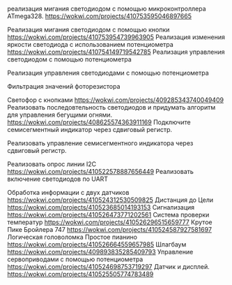 реализация мигания светодиодом с помощью микроконтроллера ATmega328.
https://wokwi.com/projects/410753595046897665

Реализация мигания светодиодом с помощью кнопки
https://wokwi.com/projects/410753954739963905
Реализация изменения яркости светодиода с использованием потенциометра
https://wokwi.com/projects/410754149719542785
Реализация управления светодиодом с помощью потенциометра

Реализация управления светодиодами с помощью потенциометра

Фильтрация значений фоторезистора

Светофор с кнопками
https://wokwi.com/projects/409285343740049409
Реализовать последовтельность светодиодов и придумать алгоритм для управления бегущими огнями.
https://wokwi.com/projects/408625574363911169
Подключите семисегментный индикатор через сдвиговый регистр.

Реализовать управление семисегментного индикатора через сдвиговый регистр.

Реализовать опрос линии I2C
https://wokwi.com/projects/410522578887656449
Реализовать включение светодиодов по UART

Обработка информации с двух датчиков
https://wokwi.com/projects/410524312530509825
Дистанция до Цели
https://wokwi.com/projects/410523685014193153
Сигнализация
https://wokwi.com/projects/410526473771202561
Система проверки температур 
https://wokwi.com/projects/410526296515659777
Крутое Пике Бройлера 747
https://wokwi.com/projects/410524587927581697
Логическая головоломка
Простое пианино
https://wokwi.com/projects/410526664559657985
Шлагбаум
https://wokwi.com/projects/409893835285409793
Управление сервоприводами с помощью потенциометра
https://wokwi.com/projects/410524698753719297
Датчик и дисплей.
https://wokwi.com/projects/410525505774783489

